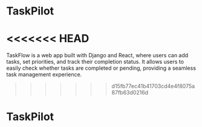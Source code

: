 # TaskPilot
<<<<<<< HEAD
=======
TaskFlow is a web app built with Django and React, where users can add tasks, set priorities, and track their completion status. It allows users to easily check whether tasks are completed or pending, providing a seamless task management experience.
>>>>>>> d15fb77ec41b41703cd4e4f8075a87fb63d0216d
# TaskPilot
